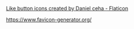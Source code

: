 <a href="https://www.flaticon.com/free-icons/like-button" title="like button icons">Like button icons created by Daniel ceha - Flaticon</a>

https://www.favicon-generator.org/
